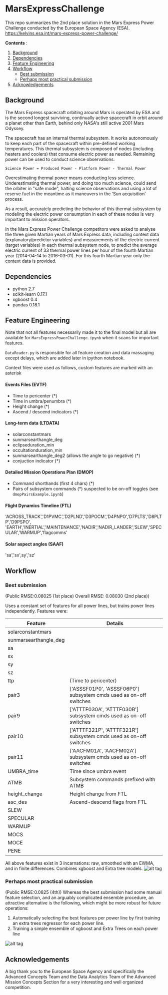 # MarsExpressChallenge
This repo summarizes the 2nd place solution in the Mars Express Power Challenge conducted by the European Space Agency (ESA). https://kelvins.esa.int/mars-express-power-challenge/


**Contents** :

1. [Background](#background)
2. [Dependencies](#dependencies)
3. [Feature Engineering](#feature-engineering)
4. [Workflow](#workflow)
    - [Best submission](#best-submission)
    - [Perhaps most practical submission](#perhaps-most-practical-submission)
5. [Acknowledgements](#acknowledgements)

## Background
The Mars Express spacecraft orbiting around Mars is operated by ESA and is the second longest surviving, continually active spacecraft in orbit around a planet other than Earth, behind only NASA's still active 2001 Mars Odyssey.

The spacecraft has an internal thermal subsystem. It works autonomously to keep each part of the spacecraft within pre-defined working temperatures. This thermal subsystem is composed of nodes (including heaters and coolers) that consume electric power as needed.  Remaining power can be used to conduct science observations. 

`Science Power = Produced Power - Platform Power - Thermal Power`

Overestimating thermal power means conducting less science. Underestimating thermal power, and doing too much science, could send the orbiter in "safe mode", halting science observations and using a lot of reserve fuel in the meantime as it maneuvers in the ‘Sun acquisition’ process. 

As a result, accurately predicting the behavior of this thermal subsystem by modeling the electric power consumption in each of these nodes is very important to mission operators. 

In the Mars Express Power Challenge competitors were asked to analyse the three given Martian years of Mars Express data, including context data (explanatory/predictor variables) and measurements of the electric current (target variables) in each thermal subsystem node, to predict the average electric current of 33 thermal power lines per hour of the fourth Martian year (2014-04-14 to 2016-03-01). For this fourth Martian year only the context data is provided. 

## Dependencies
- python 2.7
- scikit-learn 0.17.1
- xgboost 0.4
- pandas 0.18.1


## Feature Engineering
Note that not all features necessarily made it to the final model but all are available for `MarsExpressPowerChallenge.ipynb` when it  scans for important features.

`DataReader.py` is responsible for all feature creation and data massaging except delays, which are added later in ipython notebook.

Context files were used as follows, custom features are marked with an asterisk
#### Events Files (EVTF)
- Time to pericenter (\*)
- Time in umbra/penumbra (\*)
- Height change (\*)
- Ascend / descend indicators (\*)

#### Long-term data (LTDATA)
- solarconstantmars
- sunmarsearthangle_deg
- eclipseduration_min
- occultationduration_min
- sunmarsearthangle_deg2 (allows the angle to go negative) (\*)
- conjuction indicator (\*)

#### Detailed Mission Operations Plan (DMOP)
- Command shorthands (first 4 chars) (\*)
- Pairs of subsystem commands (\*) suspected to be on-off toggles (see `dmopPairsExample.ipynb`)

#### Flight Dynamics Timeline (FTL)
'ACROSS_TRACK','D1PVMC','D2PLND','D3POCM','D4PNPO','D7PLTS','D8PLTP','D9PSPO',
'EARTH','INERTIAL','MAINTENANCE','NADIR','NADIR_LANDER','SLEW','SPECULAR','WARMUP','flagcomms'

#### Solar aspect angles (SAAF)
'sa','sx',sy','sz'

## Workflow
### Best submission 
(Public RMSE:0.08025 (1st place) Overall RMSE: 0.08030 (2nd place))

Uses a constant set of features for all power lines, but trains power lines independently.
Features were:

| Feature               | Details                                             |
|-----------------------|-----------------------------------------------------|
| solarconstantmars     |                                                     |
| sunmarsearthangle_deg |                                                     |
| sa                    |                                                     |
| sx                    |                                                     |
| sy                    |                                                     |
| sz                    |                                                     |
| ttp                   | (Time to pericenter)                                |
| pair3                 | ['ASSSF01P0', 'ASSSF06P0'] subsystem cmds used as on-off switches  |
| pair9                 | ['ATTTF030A', 'ATTTF030B'] subsystem cmds used as on-off switches  |
| pair10                |  ['ATTTF321P', 'ATTTF321R'] subsystem cmds used as on-off switches |
| pair11                | ['AACFM01A', 'AACFM02A'] subsystem cmds used as on-off switches    |
| UMBRA_time            | Time since umbra event                              |
| ATMB                  | Subsystem commands prefixed with ATMB               |
| height_change         | Height change from FTL                              |
| asc_des               | Ascend-descend flags from FTL                       |
| SLEW                  |                                                     |
| SPECULAR              |                                                     |
| WARMUP                |                                                     |
| MOCS                  |                                                     |
| MOCE                  |                                                     |
| PENE                  |                                                     |

All above features exist in 3 incarnations: raw, smoothed with an EWMA, and in finite differences.
Combines xgboost and Extra tree models.
![alt tag](https://raw.githubusercontent.com/stephanos-stephani/MarsExpressChallenge/master/pngs/best_submission_flow.png)

### Perhaps most practical submission  
(Public RMSE:0.0825 (4th))
Whereas the best submission had some manual feature selection, and an arguably complicated ensemble procedure, an attractive alternative is the following, which might be more robust for future operations: 

1. Automatically selecting the best features per power line by first training an extra trees regressor for each power line.
2. Training a simple ensemble of xgboost and Extra Trees on each power line

![alt tag](https://raw.githubusercontent.com/stephanos-stephani/MarsExpressChallenge/master/pngs/flexible_model.png)


## Acknowledgements
A big thank you to the European Space Agency and specifically the Advanced Concepts Team and the Data Analytics Team of the Advanced Mission Concepts Section for a very interesting and well organized competition.

